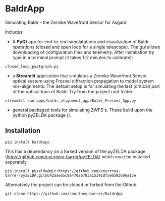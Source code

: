 # BaldrApp

Simulating Baldr - the Zernike Wavefront Sensor for Asgard

Includes 
- A  **PyQt** app for end-to-end simulatations and visualization of  Baldr operations (closed and open loop for a single telescope). The gui allows downloading of configuration files and telemetry. After installation try type in a terminal prompt (it takes 1-2 minutes to calibrate):
```
closed_loop_pyqtgraph.py
```                                                
- a **Streamlit** application that simulates a Zernike Wavefront Sensor optical system using Fresnel diffraction propagation to model system mis-alignments. The default setup is for simulating the last (critical) part of the optical train of Baldr. Try from the project root folder: 
```
streamlit run apps/baldr_alignment_app/Baldr_Fresnel_App.py
```
- general packaged tools for simulating ZWFS's. These build upon the python pyZELDA package ().


## Installation
```
pip install baldrapp
```
This has a dependancy on a forked version of the pyZELDA package (https://github.com/courtney-barrer/pyZELDA) which must be installed seperately
```
pip install pyzelda@git+https://github.com/courtney-barrer/pyZELDA.git@b42aaea5c8a47026783a15391df5e058360ea15e
```    
Alternatvely the project can be cloned or forked from the Github:
```bash
git clone https://github.com/courtney-barrer/BaldrApp
```


